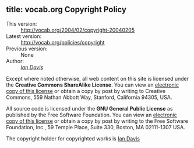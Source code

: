 ﻿title: vocab.org Copyright Policy
----
<dl>
	<dt>This version:</dt>
	<dd><a href="http://vocab.org/2004/02/copyright-20040205">http://vocab.org/2004/02/copyright-20040205</a></dd>
	<dt>Latest version:</dt>
	<dd><a href="http://vocab.org/policies/copyright">http://vocab.org/policies/copyright</a></dd>
	<dt>Previous version:</dt>
	<dd>None</dd>
	<dt>Author:</dt>
	<dd><address><a href="http://iandavis.com/">Ian Davis</a></address></dd>
</dl>

Except where noted otherwise, all web content on this site is licensed under the <strong>Creative Commons ShareAlike License</strong>. 
You can view an <a href="http://creativecommons.org/licenses/sa/1.0/">electronic copy of this license</a> or obtain a copy by post by
writing to Creative Commons, 559 Nathan Abbott Way, Stanford, California 94305, USA.

All source code is licensed under the <strong>GNU General Public License</strong> as published by the Free Software Foundation. You can 
view an <a href="http://www.gnu.org/licenses/gpl.html">electronic copy of this license</a> or obtain a copy by post by
writing to the Free Software Foundation, Inc., 59 Temple Place, Suite 330, Boston, MA 02111-1307 USA.

The copyright holder for copyrighted works is [Ian Davis](http://iandavis.com/)
